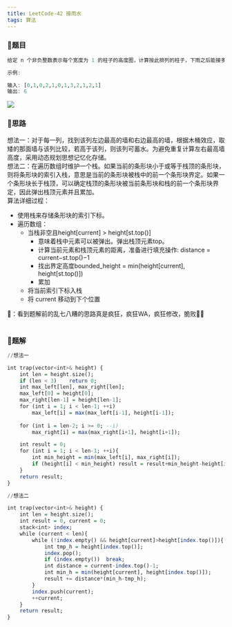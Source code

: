 ```yaml
---
title: LeetCode-42 接雨水
tags: 算法
---
```


### **📝题目**
```haskell
给定 n 个非负整数表示每个宽度为 1 的柱子的高度图，计算按此排列的柱子，下雨之后能接多少雨水。

示例:

输入: [0,1,0,2,1,0,1,3,2,1,2,1]
输出: 6
```

![](https://cdn.jsdelivr.net/gh/sherryjw/StaticResource@latest/image/42.png)
<br/>

### **📝思路**
想法一：对于每一列，找到该列左边最高的墙和右边最高的墙，根据木桶效应，取矮的那面墙与该列比较，若高于该列，则该列可蓄水。为避免重复计算左右最高墙高度，采用动态规划思想记忆化存储。<br/>
想法二：在遍历数组时维护一个栈。如果当前的条形块小于或等于栈顶的条形块，则将条形块的索引入栈，意思是当前的条形块被栈中的前一个条形块界定。如果一个条形块长于栈顶，可以确定栈顶的条形块被当前条形块和栈的前一个条形块界定，因此弹出栈顶元素并且累加。<br/>
算法详细过程：
- 使用栈来存储条形块的索引下标。
- 遍历数组：
  - 当栈非空且height[current] > height[st.top()]
    - 意味着栈中元素可以被弹出。弹出栈顶元素top。
    - 计算当前元素和栈顶元素的距离，准备进行填充操作: distance = current−st.top()−1
    - 找出界定高度bounded_height = min(height[current], height[st.top()])
    - 累加
  - 将当前索引下标入栈
  - 将 current 移动到下个位置

🐣：看到题解前的乱七八糟的思路真是疯狂，疯狂WA，疯狂修改，脆败🙇‍♀️
<br/><br/>

### **📝题解**
```haskell
//想法一

int trap(vector<int>& height) {
    int len = height.size();
    if (len < 3)    return 0;
    int max_left[len], max_right[len];
    max_left[0] = height[0];
    max_right[len-1] = height[len-1];
    for (int i = 1; i < len-1; ++i)
        max_left[i] = max(max_left[i-1], height[i-1]);
    
    for (int i = len-2; i >= 0; --i)
        max_right[i] = max(max_right[i+1], height[i+1]);

    int result = 0;
    for (int i = 1; i < len-1; ++i){
        int min_height = min(max_left[i], max_right[i]);
        if (height[i] < min_height) result = result+min_height-height[i];
    }
    return result;
}
```
```haskell
//想法二

int trap(vector<int>& height) {        
    int len = height.size();
    int result = 0, current = 0;
    stack<int> index;
    while (current < len){
        while (!index.empty() && height[current]>height[index.top()]){
            int tmp_h = height[index.top()];
            index.pop();
            if (index.empty())  break;
            int distance = current-index.top()-1;
            int min_h = min(height[current], height[index.top()]);
            result += distance*(min_h-tmp_h);
        }
        index.push(current);
        ++current;
    }
    return result;
}
```